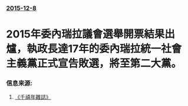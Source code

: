 ### [2015-12-8](/news/2015/12/8/index.md)

##### 
# 2015年委內瑞拉議會選舉開票結果出爐，執政長達17年的委內瑞拉統一社會主義黨正式宣告敗選，將至第二大黨。 




### 信息来源:

1. [《千禧年雜誌》](http://millenniummag_realtimenews.dudaone.com/2015-12-09-1)
